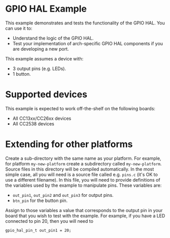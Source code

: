# GPIO HAL Example
This example demonstrates and tests the functionality of the GPIO HAL. You can
use it to:

* Understand the logic of the GPIO HAL.
* Test your implementation of arch-specific GPIO HAL components if you are
developing a new port.

This example assumes a device with:

* 3 output pins (e.g. LEDs).
* 1 button.

# Supported devices
This example is expected to work off-the-shelf on the following boards:

* All CC13xx/CC26xx devices
* All CC2538 devices

# Extending for other platforms
Create a sub-directory with the same name as your platform. For example, for
platform `my-new-platform` create a subdirectory called `my-new-platform`.
Source files in this directory will be compiled automatically. In the most
simple case, all you will need is a source file called e.g. `pins.c` (it's OK
to use a different filename). In this file, you will need to provide
definitions of the variables used by the example to manipulate pins. These
variables are:

* `out_pin1`, `out_pin2` and `out_pin3` for output pins.
* `btn_pin` for the button pin.

Assign to those variables a value that corresponds to the output pin in your
board that you wish to test with the example. For example, if you have a LED
connected to pin 20, then you will need to

    gpio_hal_pin_t out_pin1 = 20;

